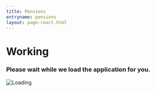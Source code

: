 ```yaml
---
title: Pensions
entryname: pensions
layout: page-react.html
---
```

<div id="main">
  <div class="section">
    <div id="react-root">
      <div class="loading-message">
        <h1>Working</h1>
        <h3>Please wait while we load the application for you.</h3>
        <img src="/img/preloader-primary-darkest.gif" alt="Loading">
      </div>
    </div>
  </div>
</div>
